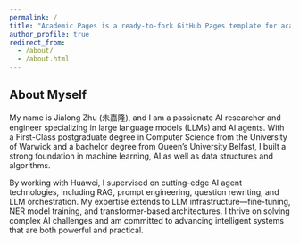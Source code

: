 ```yaml
---
permalink: /
title: "Academic Pages is a ready-to-fork GitHub Pages template for academic personal websites"
author_profile: true
redirect_from: 
  - /about/
  - /about.html
---
```


## About Myself
My name is Jialong Zhu (朱嘉隆), and I am a passionate AI researcher and engineer specializing in large language models (LLMs) and AI agents. With a First-Class postgraduate degree in Computer Science from the University of Warwick and a bachelor degree from Queen’s University Belfast, I built a strong foundation in machine learning, AI as well as data structures and algorithms.

By working with Huawei, I supervised on cutting-edge AI agent technologies, including RAG, prompt engineering, question rewriting, and LLM orchestration. My expertise extends to LLM infrastructure—fine-tuning, NER model training, and transformer-based architectures. I thrive on solving complex AI challenges and am committed to advancing intelligent systems that are both powerful and practical.